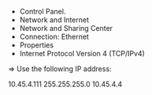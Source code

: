 - Control Panel.
- Network and Internet
- Network and Sharing Center
- Connection: Ethernet
- Properties
- Internet Protocol Version 4 (TCP/IPv4)

=> Use the following IP address:

10.45.4.111
255.255.255.0
10.45.4.4